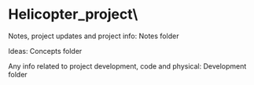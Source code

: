 # Helicopter_project\
Notes, project updates and project info: Notes folder

Ideas: Concepts folder

Any info related to project development, code and physical: Development folder
